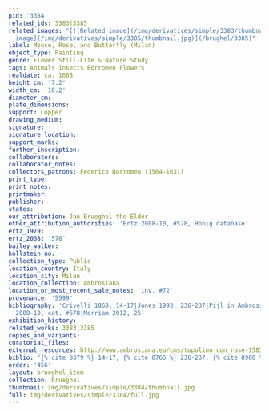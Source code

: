 ```yaml
---
pid: '3384'
related_ids: 3383|3385
related_images: "[![Related image](/img/derivatives/simple/3383/thumbnail.jpg)](/brughel/3383)|[![Related
  image](/img/derivatives/simple/3385/thumbnail.jpg)](/brughel/3385)"
label: Mouse, Rose, and Butterfly (Milan)
object_type: Painting
genre: Flower Still-Life & Nature Study
tags: Animals Insects Borromeo Flowers
realdate: ca. 1605
height_cm: '7.2'
width_cm: '10.2'
diameter_cm: 
plate_dimensions: 
support: Copper
drawing_medium: 
signature: 
signature_location: 
support_marks: 
further_inscription: 
collaborators: 
collaborator_notes: 
collectors_patrons: Federico Borromeo (1564-1631)
print_type: 
print_notes: 
printmaker: 
publisher: 
states: 
our_attribution: Jan Brueghel the Elder
other_attribution_authorities: 'Ertz 2008-10, #578, Honig database'
ertz_1979: 
ertz_2008: '578'
bailey_walker: 
hollstein_no: 
collection_type: Public
location_country: Italy
location_city: Milan
location_collection: Ambrosiana
location_or_most_recent_sale_notes: 'inv. #72'
provenance: '5599'
bibliography: 'Crivelli 1868, 14-17|Jones 1993, 236-237|Pijl in Ambrosiana 2006, 86-87|Ertz
  2008-10, cat. #578|Merriam 2012, 25'
exhibition_history: 
related_works: 3383|3385
copies_and_variants: 
curatorial_files: 
external_resources: http://www.ambrosiana.eu/cms/topolino_con_rose-1583.html
biblio: "{% cite 8379 %} 14-17, {% cite 8765 %} 236-237, {% cite 8900 %}"
order: '456'
layout: brueghel_item
collection: brueghel
thumbnail: img/derivatives/simple/3384/thumbnail.jpg
full: img/derivatives/simple/3384/full.jpg
---
```

